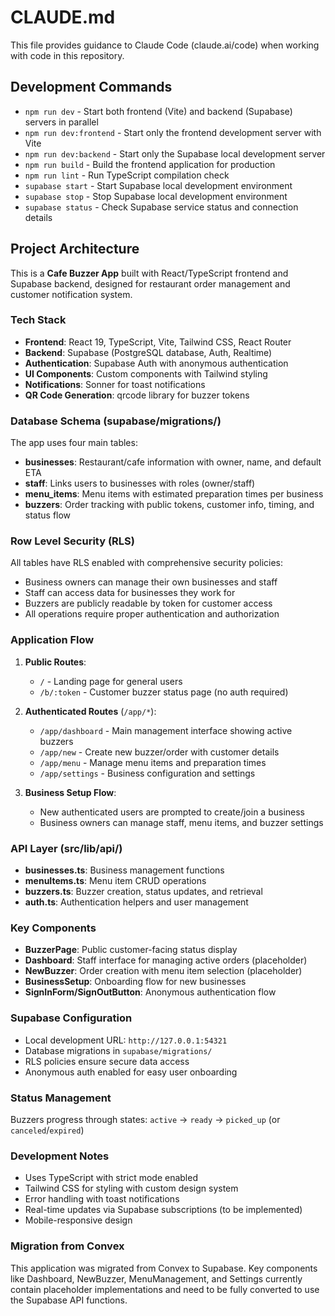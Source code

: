 # CLAUDE.md

This file provides guidance to Claude Code (claude.ai/code) when working with code in this repository.

## Development Commands

- `npm run dev` - Start both frontend (Vite) and backend (Supabase) servers in parallel
- `npm run dev:frontend` - Start only the frontend development server with Vite  
- `npm run dev:backend` - Start only the Supabase local development server
- `npm run build` - Build the frontend application for production
- `npm run lint` - Run TypeScript compilation check
- `supabase start` - Start Supabase local development environment
- `supabase stop` - Stop Supabase local development environment
- `supabase status` - Check Supabase service status and connection details

## Project Architecture

This is a **Cafe Buzzer App** built with React/TypeScript frontend and Supabase backend, designed for restaurant order management and customer notification system.

### Tech Stack
- **Frontend**: React 19, TypeScript, Vite, Tailwind CSS, React Router
- **Backend**: Supabase (PostgreSQL database, Auth, Realtime)
- **Authentication**: Supabase Auth with anonymous authentication
- **UI Components**: Custom components with Tailwind styling
- **Notifications**: Sonner for toast notifications
- **QR Code Generation**: qrcode library for buzzer tokens

### Database Schema (supabase/migrations/)
The app uses four main tables:
- **businesses**: Restaurant/cafe information with owner, name, and default ETA
- **staff**: Links users to businesses with roles (owner/staff)  
- **menu_items**: Menu items with estimated preparation times per business
- **buzzers**: Order tracking with public tokens, customer info, timing, and status flow

### Row Level Security (RLS)
All tables have RLS enabled with comprehensive security policies:
- Business owners can manage their own businesses and staff
- Staff can access data for businesses they work for
- Buzzers are publicly readable by token for customer access
- All operations require proper authentication and authorization

### Application Flow
1. **Public Routes**: 
   - `/` - Landing page for general users
   - `/b/:token` - Customer buzzer status page (no auth required)

2. **Authenticated Routes** (`/app/*`):
   - `/app/dashboard` - Main management interface showing active buzzers
   - `/app/new` - Create new buzzer/order with customer details  
   - `/app/menu` - Manage menu items and preparation times
   - `/app/settings` - Business configuration and settings

3. **Business Setup Flow**:
   - New authenticated users are prompted to create/join a business
   - Business owners can manage staff, menu items, and buzzer settings

### API Layer (src/lib/api/)
- **businesses.ts**: Business management functions
- **menuItems.ts**: Menu item CRUD operations
- **buzzers.ts**: Buzzer creation, status updates, and retrieval
- **auth.ts**: Authentication helpers and user management

### Key Components
- **BuzzerPage**: Public customer-facing status display
- **Dashboard**: Staff interface for managing active orders (placeholder)
- **NewBuzzer**: Order creation with menu item selection (placeholder)
- **BusinessSetup**: Onboarding flow for new businesses
- **SignInForm/SignOutButton**: Anonymous authentication flow

### Supabase Configuration
- Local development URL: `http://127.0.0.1:54321`
- Database migrations in `supabase/migrations/`
- RLS policies ensure secure data access
- Anonymous auth enabled for easy user onboarding

### Status Management
Buzzers progress through states: `active` → `ready` → `picked_up` (or `canceled`/`expired`)

### Development Notes
- Uses TypeScript with strict mode enabled
- Tailwind CSS for styling with custom design system
- Error handling with toast notifications
- Real-time updates via Supabase subscriptions (to be implemented)
- Mobile-responsive design

### Migration from Convex
This application was migrated from Convex to Supabase. Key components like Dashboard, NewBuzzer, MenuManagement, and Settings currently contain placeholder implementations and need to be fully converted to use the Supabase API functions.